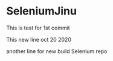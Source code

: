 # SeleniumJinu

This is test for 1st commit

This new line oct 20 2020

another line for new build
Selenium repo
